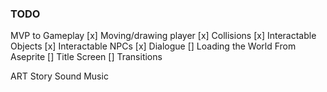 ### TODO

MVP to Gameplay 
[x] Moving/drawing player
[x] Collisions 
[x] Interactable Objects 
[x] Interactable NPCs
[x] Dialogue
[] Loading the World From Aseprite
[] Title Screen
[] Transitions


ART
Story
Sound
Music
